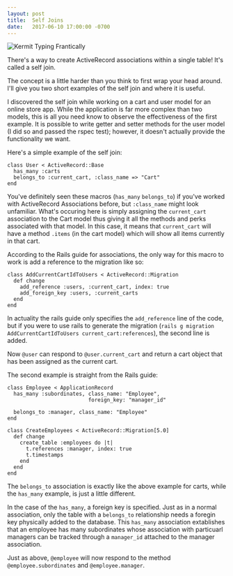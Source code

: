 ```yaml
---
layout: post
title:  Self Joins
date:   2017-06-10 17:00:00 -0700
---
```


![Kermit Typing Frantically](http://i.imgur.com/16NAsan.gif)

There's a way to create ActiveRecord associations within a single table! It's called a self join.

The concept is a little harder than you think to first wrap your head around. I'll give you two short examples of the self join and where it is useful.

I discovered the self join while working on a cart and user model for an online store app. While the application is far more complex than two models, this is all you need know to observe the effectiveness of the first example. It is possible to write getter and setter methods for the user model (I did so and passed the rspec test); however, it doesn't actually provide the functionality we want.

Here's a simple example of the self join:

```
class User < ActiveRecord::Base
  has_many :carts
  belongs_to :current_cart, :class_name => "Cart"
end
```

You've definitely seen these macros (`has_many` `belongs_to`) if you've worked with ActiveRecord Associations before, but `:class_name` might look unfamiliar. What's occuring here is simply assigning the `current_cart` association to the Cart model thus giving it all the methods and perks associated with that model. In this case, it means that `current_cart` will have a method `.items` (in the cart model) which will show all items currently in that cart.

According to the Rails guide for associations, the only way for this macro to work is add a reference to the migration like so:

```
class AddCurrentCartIdToUsers < ActiveRecord::Migration
  def change
    add_reference :users, :current_cart, index: true
    add_foreign_key :users, :current_carts
  end
end
```

In actuality the rails guide only specifies the `add_reference` line of the code, but if you were to use rails to generate the migration (`rails g migration AddCurrentCartIdToUsers current_cart:references`), the second line is added.

Now `@user` can respond to `@user.current_cart` and return a cart object that has been assigned as the current cart.

The second example is straight from the Rails guide:

```
class Employee < ApplicationRecord
  has_many :subordinates, class_name: "Employee",
                          foreign_key: "manager_id"
 
  belongs_to :manager, class_name: "Employee"
end
```

```
class CreateEmployees < ActiveRecord::Migration[5.0]
  def change
    create_table :employees do |t|
      t.references :manager, index: true
      t.timestamps
    end
  end
end
```

The `belongs_to` association is exactly like the above example for carts, while the `has_many` example, is just a little different.

In the case of the `has_many`, a foreign key is specified. Just as in a normal association, only the table with a `belongs_to` relationship needs a foregin key physically added to the database. This `has_many` association extablishes that an employee has many subordinates whose association with particuarl managers can be tracked through a `manager_id` attached to the manager association.

Just as above, `@employee` will now respond to the method `@employee.subordinates` and `@employee.manager`.
